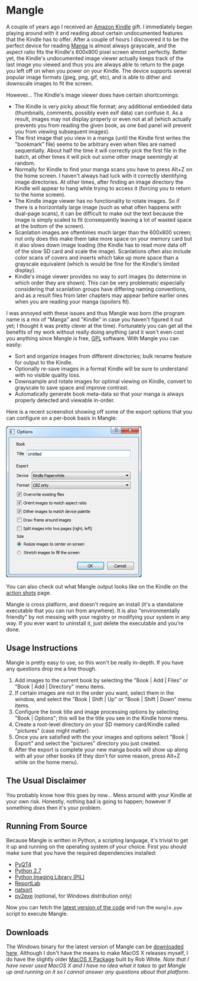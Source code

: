 # Mangle

A couple of years ago I received an [Amazon Kindle](http://en.wikipedia.org/wiki/Kindle) gift. I immediately began
playing around with it and reading about certain undocumented features that the Kindle has to offer. After a couple of
hours I discovered it to be the perfect device for reading [Manga](http://en.wikipedia.org/wiki/Manga) is almost always
grayscale, and the aspect ratio fits the Kindle's 600x800 pixel screen almost perfectly. Better yet, the Kindle's
undocumented image viewer actually keeps track of the last image you viewed and thus you are always able to return to
the page you left off on when you power on your Kindle. The device supports several popular image formats (jpeg, png,
gif, etc), and is able to dither and downscale images to fit the screen.

However... The Kindle's image viewer does have certain shortcomings:

*   The Kindle is very picky about file format; any additional embedded data (thumbnails, comments, possibly even exif
    data) can confuse it. As a result, images may not display properly or even not at all (which actually prevents you
    from reading the given book, as one bad panel will prevent you from viewing subsequent images).
*   The first image that you view in a manga (until the Kindle first writes the "bookmark" file) seems to be arbitrary
    even when files are named sequentially.  About half the time it will correctly pick the first file in the batch, at
    other times it will pick out some other image seemingly at random.
*   Normally for Kindle to find your manga scans you have to press Alt+Z on the home screen. I haven't always had luck
    with it correctly identifying image directories. At other times, after finding an image directory the Kindle will
    appear to hang while trying to access it (forcing you to return to the home screen).
*   The Kindle image viewer has no functionality to rotate images. So if there is a horizontally large image (such as
    what often happens with dual-page scans), it can be difficult to make out the text because the image is simply
    scaled to fit (consequently leaving a lot of wasted space at the bottom of the screen).
*   Scanlation images are oftentimes much larger than the 600x800 screen; not only does this make them take more space
    on your memory card but it also slows down image loading (the Kindle has to read more data off of the slow SD card
    and scale the image). Scanlations often also include color scans of covers and inserts which take up more space than
    a grayscale equivalent (which is would be fine for the Kindle's limited display).
*   Kindle's image viewer provides no way to sort images (to determine in which order they are shown). This can be very
    problematic especially considering that scanlation groups have differing naming conventions, and as a result files
    from later chapters may appear before earlier ones when you are reading your manga (spoilers ftl).

I was annoyed with these issues and thus Mangle was born (the program name is a mix of "Manga" and "Kindle" in case you
haven't figured it out yet; I thought it was pretty clever at the time). Fortunately you can get all the benefits of my
work without really doing anything (and it won't even cost you anything since Mangle is free,
[GPL](http://www.gnu.org/licenses/gpl-3.0.txt) software.  With Mangle you can easily:

*   Sort and organize images from different directories; bulk rename feature for output to the Kindle.
*   Optionally re-save images in a format Kindle will be sure to understand with no visible quality loss.
*   Downsample and rotate images for optimal viewing on Kindle, convert to grayscale to save space and improve contrast.
*   Automatically generate book meta-data so that your manga is always properly detected and viewable in-order.

Here is a recent screenshot showing off some of the export options that you can configure on a per-book basis in Mangle:

![Mangle options dialog](index/options.png)

You can also check out what Mangle output looks like on the Kindle on the [action
shots](http://foosoft.net/projects/mangle/action.html) page.

Mangle is cross platform, and doesn't require an install (it's a standalone executable that you can run from anywhere).
It is also "environmentally friendly" by not messing with your registry or modifying your system in any way.  If you
ever want to uninstall it, just delete the executable and you're done.

## Usage Instructions

Mangle is pretty easy to use, so this won't be really in-depth. If you have any questions drop me a line though.

1.  Add images to the current book by selecting the "Book | Add | Files" or "Book | Add | Directory" menu items.
2.  If certain images are not in the order you want, select them in the window, and select the "Book | Shift | Up" or
    "Book | Shift | Down" menu items.
3.  Configure the book title and image processing options by selecting "Book | Options"; this will be the title you see
    in the Kindle home menu.
4.  Create a root-level directory on your SD memory card/Kindle called "pictures" (case might matter).
5.  Once you are satisfied with the your images and options select "Book | Export" and select the "pictures" directory
    you just created.
6.  After the export is complete your new manga books will show up along with all your other books (if they don't for
    some reason, press Alt+Z while on the home menu).

## The Usual Disclaimer

You probably know how this goes by now... Mess around with your Kindle at your own risk. Honestly, nothing bad is going
to happen; however if something *does* then it's your problem.

## Running From Source

Because Mangle is written in Python, a scripting language, it's trivial to get it up and running on the operating system
of your choice. First you should make sure that you have the required dependencies installed:

* [PyQT4](http://www.riverbankcomputing.com/software/pyqt/download)
* [Python 2.7](http://www.python.org/download/releases/2.7/)
* [Python Imaging Library (PIL)](http://www.pythonware.com/products/pil/)
* [ReportLab](https://pypi.python.org/pypi/reportlab)
* [natsort](https://pypi.python.org/pypi/natsort/3.0.1)
* [py2exe](http://www.py2exe.org/) (optional, for Windows distribution only)

Now you can fetch the [latest version of the code](https://github.com/FooSoft/mangle/) and run the `mangle.pyw` script
to execute Mangle.

## Downloads

The Windows binary for the latest version of Mangle can be [downloaded
here](http://foosoft.net/projects/mangle/index/mangle_win.zip). Although I don't have the means to make MacOS X releases
myself, I do have the slightly older [MacOS X Package](http://foosoft.net/projects/mangle/index/mangle_osx.zip) built by
Rob White. *Note that I have never used MacOS X and I have no idea what it takes to get Mangle up and running on it so I
cannot answer any questions about that platform*.

